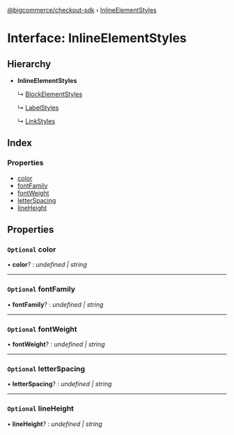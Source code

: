 [@bigcommerce/checkout-sdk](../README.md) › [InlineElementStyles](inlineelementstyles.md)

# Interface: InlineElementStyles

## Hierarchy

* **InlineElementStyles**

  ↳ [BlockElementStyles](blockelementstyles.md)

  ↳ [LabelStyles](labelstyles.md)

  ↳ [LinkStyles](linkstyles.md)

## Index

### Properties

* [color](inlineelementstyles.md#optional-color)
* [fontFamily](inlineelementstyles.md#optional-fontfamily)
* [fontWeight](inlineelementstyles.md#optional-fontweight)
* [letterSpacing](inlineelementstyles.md#optional-letterspacing)
* [lineHeight](inlineelementstyles.md#optional-lineheight)

## Properties

### `Optional` color

• **color**? : *undefined | string*

___

### `Optional` fontFamily

• **fontFamily**? : *undefined | string*

___

### `Optional` fontWeight

• **fontWeight**? : *undefined | string*

___

### `Optional` letterSpacing

• **letterSpacing**? : *undefined | string*

___

### `Optional` lineHeight

• **lineHeight**? : *undefined | string*
